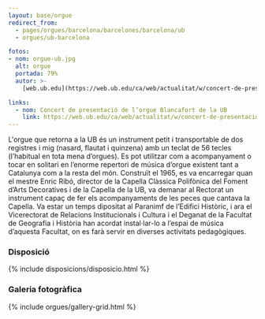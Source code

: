 ```yaml
---
layout: base/orgue
redirect_from:
  - pages/orgues/barcelona/barcelones/barcelona/ub
  - orgues/ub-barcelona

fotos:
- nom: orgue-ub.jpg
  alt: orgue
  portada: 79%
  autor: >-
    [web.ub.edu](https://web.ub.edu/ca/web/actualitat/w/concert-de-presentacio-de-lorgue-blancafort-de-la-ub)

links:
  - nom: Concert de presentació de lʼorgue Blancafort de la UB  
    link: https://web.ub.edu/ca/web/actualitat/w/concert-de-presentacio-de-lorgue-blancafort-de-la-ub 
---
```


L'orgue que retorna a la UB és un instrument petit i transportable de dos registres i mig (nasard, flautat i quinzena) 
amb un teclat de 56 tecles (l’habitual en tota mena d’orgues). Es pot utilitzar com a acompanyament o tocar en solitari 
en l’enorme repertori de música d’orgue existent tant a Catalunya com a la resta del món. Construït el 1965, es va 
encarregar quan el mestre Enric Ribó, director de la Capella Clàssica Polifònica del Foment dʼArts Decoratives i de la 
Capella de la UB, va demanar al Rectorat un instrument capaç de fer els acompanyaments de les peces que cantava la 
Capella. Va estar un temps dipositat al Paranimf de lʼEdifici Històric, i ara el Vicerectorat de Relacions 
Institucionals i Cultura i el Deganat de la Facultat de Geografia i Història han acordat instal·lar-lo a l’espai de 
música d’aquesta Facultat, on es farà servir en diverses activitats pedagògiques.


### Disposició

{% include disposicions/disposicio.html %}

### Galeria fotogràfica

{% include orgues/gallery-grid.html %}